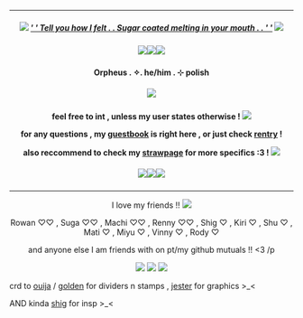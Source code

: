 ***
<h5 align="center">
  
<img src="https://goldenkamuy.crd.co/assets/images/gallery23/93018740.png?v=53e72adc"/> [' ' Tell you how I felt . . Sugar coated melting in your mouth . . ' '](https://open.spotify.com/track/6UFivO2zqqPFPoQYsEMuCc?si=e0ef57f06c85468e) <img src="https://goldenkamuy.crd.co/assets/images/gallery23/93018740.png?v=53e72adc"/>
<h5 align="center">
<img src="https://ouija.crd.co/assets/images/gallery06/74f4895c.gif?v=b8c53f22"/><img src="https://ouija.crd.co/assets/images/gallery06/74f4895c.gif?v=b8c53f22"/><img src="https://ouija.crd.co/assets/images/gallery06/74f4895c.gif?v=b8c53f22"/>
</h5>  

<h4 align="center">
Orpheus . ✧. he/him . ⊹ polish
</h4> 
<h5 align="center">
<img src="https://media.discordapp.net/attachments/1010223180603994204/1212710691178553394/tumblr_f9abe9cd6a71e8612a5c36d2072f5904_004e99c3_1280_1.png?ex=65f2d3d7&is=65e05ed7&hm=05355dd6156dbce2756dd611fdd39bbcb0e9bc6a87d2c21f66fdd6af38cfac50&=&format=webp&quality=lossless"/>
</h5>  
<h4 align="center">

feel free to int , unless my user states otherwise ! <img src="https://ouija.crd.co/assets/images/gallery18/00be8d6c.gif?v=b8c53f22"/>

for any questions , my [guestbook](https://ovrpheus.123guestbook.com/) is right here , or just check [rentry](https://rentry.co/biilian) !

also reccommend to check my [strawpage](https://wipyay.straw.page/) for more specifics :3 ! <img src="https://ouija.crd.co/assets/images/gallery18/6e1e663e.png?v=b8c53f22"/>
</h4> 

<h5 align="center">
<img src="https://ouija.crd.co/assets/images/gallery06/74f4895c.gif?v=b8c53f22"/><img src="https://ouija.crd.co/assets/images/gallery06/74f4895c.gif?v=b8c53f22"/><img src="https://ouija.crd.co/assets/images/gallery06/74f4895c.gif?v=b8c53f22"/>
</h5>  

***
<p align = "center">
I love my friends !! <img src="https://goldenkamuy.crd.co/assets/images/gallery22/ae410130.gif?v=53e72adc"/>
<p>
<p align = "center">
Rowan ♡♡ , Suga ♡♡ , Machi ♡♡ , Renny ♡♡ , Shig ♡ , Kiri ♡ , Shu ♡ , Mati ♡ , Miyu ♡ , Vinny ♡ , Rody ♡
<p>
<p align = "center">
and anyone else I am friends with on pt/my github mutuals !! <3 /p
<p>
<p align ="center">
<img src="https://ouija.crd.co/assets/images/gallery17/fea0bc42.png?v=b8c53f22"/> <img src="https://ouija.crd.co/assets/images/gallery17/1fd15aa2.gif?v=b8c53f22"/> <img src="https://ouija.crd.co/assets/images/gallery17/fea0bc42.png?v=b8c53f22"/>
</p>

crd to [ouija](https://ouija.crd.co/#) / [golden](https://goldenkamuy.crd.co/#small) for dividers n stamps , [jester](https://www.tumblr.com/jesteroftheangels) for graphics >_<

AND kinda [shig](https://github.com/neuvilIette) for insp >_<
